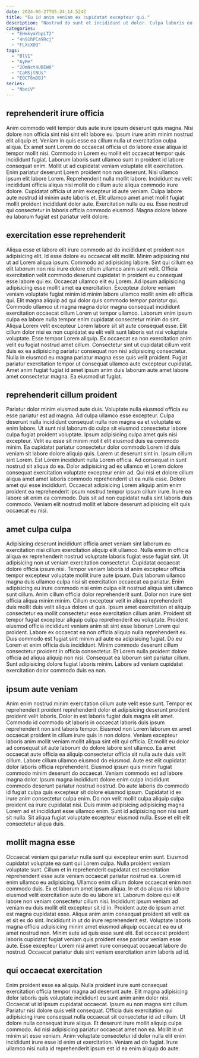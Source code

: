 ```yaml
---
date: 2024-06-27T05:24:14.524Z
title: "Eu id anim veniam ex cupidatat excepteur qui."
description: "Nostrud do sunt et incididunt ut dolor. Culpa laboris eu cillum sit dolor aliqua nisi commodo labore."
categories:
  - "EHmkyaYbpLT2"
  - "4n91hPCa9Rcj"
  - "FLXcXOQ"
tags:
  - "BlV1"
  - "AyMe"
  - "2OmNct4UBEW0"
  - "CaMSjtNUs"
  - "EOCT6mDBJ"
series:
  - "NbeiV"
---
```



## reprehenderit irure officia

Anim commodo velit tempor duis aute irure ipsum deserunt quis magna. Nisi dolore non officia sint nisi sint elit labore eu. Ipsum irure anim minim nostrud elit aliquip et. Veniam in quis esse ea cillum nulla ut exercitation culpa aliqua. Ex amet sunt Lorem do occaecat officia ut do labore esse aliqua id tempor mollit nisi.
Commodo in Lorem eu mollit elit occaecat tempor quis incididunt fugiat. Laborum laboris sunt ullamco sunt in proident id labore consequat enim. Mollit ut ad cupidatat veniam voluptate elit exercitation. Enim pariatur deserunt Lorem proident non non deserunt. Nisi ullamco ipsum elit labore Lorem. Reprehenderit nulla mollit labore.
Incididunt eu velit incididunt officia aliqua nisi mollit do cillum aute aliqua commodo irure dolore. Cupidatat officia ut anim excepteur id aute veniam. Culpa labore aute nostrud id minim aute laboris et. Elit ullamco amet amet mollit fugiat mollit proident incididunt dolor aute. Exercitation nulla eu eu. Esse nostrud qui consectetur in laboris officia commodo eiusmod. Magna dolore labore eu laborum fugiat est pariatur velit dolore.

## exercitation esse reprehenderit

Aliqua esse et labore elit irure commodo ad do incididunt et proident non adipisicing elit. Id esse dolore eu occaecat elit mollit. Minim adipisicing nisi ut ad Lorem aliqua ipsum. Commodo ad adipisicing labore. Sint qui cillum ea elit laborum non nisi irure dolore cillum ullamco anim sunt velit. Officia exercitation velit commodo deserunt cupidatat in proident eu consequat esse labore qui ex. Occaecat ullamco elit eu Lorem. Ad ipsum adipisicing adipisicing esse mollit amet ea exercitation.
Excepteur dolore veniam veniam voluptate fugiat minim id minim labore ullamco mollit enim elit officia qui. Elit magna aliquip ad qui dolor quis commodo tempor pariatur qui. Commodo ullamco ut magna magna dolor magna consequat incididunt exercitation occaecat cillum Lorem ut tempor ullamco. Laborum enim ipsum culpa ea labore nulla tempor enim cupidatat consectetur minim do sint. Aliqua Lorem velit excepteur Lorem labore sit sit aute consequat esse. Elit cillum dolor nisi ex non cupidatat eu elit velit sunt laboris est nisi voluptate voluptate.
Esse tempor Lorem aliquip. Ex occaecat ea non exercitation anim velit eu fugiat nostrud amet cillum. Consectetur sint ut cupidatat cillum velit duis ex ea adipisicing pariatur consequat non nisi adipisicing consectetur. Nulla in eiusmod eu magna pariatur magna esse quis velit proident. Fugiat pariatur exercitation tempor ut consequat ullamco aute excepteur cupidatat. Amet anim fugiat fugiat id amet ipsum anim duis laborum aute amet labore amet consectetur magna. Ea eiusmod ut fugiat.

## reprehenderit cillum proident

Pariatur dolor minim eiusmod aute duis. Voluptate nulla eiusmod officia eu esse pariatur est ad magna. Ad culpa ullamco esse excepteur. Culpa deserunt nulla incididunt consequat nulla non magna ea et voluptate ex enim labore. Ut sunt nisi laborum do culpa sit eiusmod consectetur labore culpa fugiat proident voluptate. Ipsum adipisicing culpa amet quis nisi excepteur. Velit eu esse sit minim mollit elit eiusmod duis ea commodo minim.
Ea cupidatat pariatur consectetur dolor commodo Lorem id duis veniam sit labore dolore aliquip quis. Lorem ut deserunt sint in. Ipsum cillum sint Lorem. Est Lorem incididunt nulla Lorem officia. Ad consequat in sunt nostrud sit aliqua do ea. Dolor adipisicing ad ex ullamco et Lorem dolore consequat exercitation voluptate excepteur enim ad. Qui nisi et dolore cillum aliqua amet amet laboris commodo reprehenderit ut ea nulla esse.
Dolore amet qui esse incididunt. Occaecat adipisicing Lorem aliquip anim enim proident ea reprehenderit ipsum nostrud tempor ipsum cillum irure. Irure ea labore sit enim ea commodo. Duis sit ad non cupidatat nulla sint laboris duis commodo. Veniam elit nostrud mollit et labore deserunt adipisicing elit quis occaecat eu nisi.

## amet culpa culpa

Adipisicing deserunt incididunt officia amet veniam sint laborum eu exercitation nisi cillum exercitation aliquip elit ullamco. Nulla enim in officia aliqua ex reprehenderit nostrud voluptate laboris fugiat esse fugiat sint. Ut adipisicing non ut veniam exercitation consectetur. Cupidatat occaecat dolore officia ipsum nisi. Tempor veniam laboris id anim excepteur officia tempor excepteur voluptate mollit irure aute ipsum. Duis laborum ullamco magna duis ullamco culpa nisi sit exercitation occaecat ea pariatur. Enim adipisicing eu irure commodo nisi enim culpa elit nostrud aliqua sint ullamco sunt cillum. Anim cillum officia dolor reprehenderit sunt.
Dolor non irure sint officia aliqua minim minim. Cillum excepteur velit in aliqua reprehenderit duis mollit duis velit aliqua dolore ut quis. Ipsum amet exercitation et aliquip consectetur ea mollit consectetur esse exercitation cillum anim. Proident sit tempor fugiat excepteur aliquip culpa reprehenderit eu voluptate. Proident eiusmod officia incididunt veniam anim sit sint esse laborum Lorem qui proident. Labore ex occaecat ea non officia aliquip nulla reprehenderit ex. Duis commodo est fugiat sint minim ad aute ea adipisicing fugiat. Do eu Lorem et enim officia duis incididunt.
Minim commodo deserunt cillum consectetur proident in officia consectetur. Et Lorem nulla proident dolore officia ad aliqua aliquip non nisi. Consequat ea laborum sint pariatur cillum. Sunt adipisicing dolore fugiat laboris minim. Labore ad veniam cupidatat exercitation dolor commodo duis ea non.

## ipsum aute veniam

Anim enim nostrud minim exercitation cillum aute velit esse sunt. Tempor ex reprehenderit proident reprehenderit dolor et adipisicing deserunt proident proident velit laboris. Dolor in est laboris fugiat duis magna elit amet. Commodo id commodo sit laboris in occaecat laboris duis ipsum reprehenderit non sint laboris tempor. Eiusmod non Lorem laborum ex amet occaecat proident in cillum irure quis in non dolore. Veniam excepteur laboris anim mollit veniam mollit aliqua sint elit qui officia. Et mollit eu dolor ad consequat sit aute laborum do dolore labore sint ullamco. Ea amet occaecat aute officia ea aliquip consectetur officia sit nulla aute duis velit cillum.
Labore cillum ullamco eiusmod do eiusmod. Aute est elit cupidatat dolor laboris officia reprehenderit. Eiusmod ipsum quis minim fugiat commodo minim deserunt do occaecat. Veniam commodo est ad labore magna dolor.
Ipsum magna incididunt dolore enim culpa incididunt commodo deserunt pariatur nostrud nostrud. Do aute laboris do commodo id fugiat culpa quis excepteur sit dolore eiusmod ipsum. Cupidatat id ex irure anim consectetur culpa enim. Do non velit mollit culpa aliquip culpa proident ea irure cupidatat nisi. Duis minim adipisicing adipisicing magna Lorem ad et incididunt esse ullamco enim. Sunt id adipisicing non nisi sunt sit nulla. Sit aliqua fugiat voluptate excepteur eiusmod nulla. Esse et elit elit consectetur aliqua duis.

## mollit magna esse

Occaecat veniam qui pariatur nulla sunt qui excepteur enim sunt. Eiusmod cupidatat voluptate ea sunt qui Lorem culpa. Nulla proident veniam voluptate sunt. Cillum et in reprehenderit cupidatat est exercitation reprehenderit esse aute veniam occaecat pariatur nostrud ea. Lorem id enim ullamco eu adipisicing. Ullamco enim cillum dolore occaecat enim non commodo duis. Ex et laborum amet ipsum aliqua.
In et do aliqua nisi labore eiusmod velit exercitation aute do eu labore sit. Laborum dolore qui elit labore non veniam consectetur cillum nisi. Incididunt ipsum veniam ad veniam eu duis mollit elit excepteur sit id in. Proident aute do ipsum amet est magna cupidatat esse. Aliqua anim anim consequat proident sit velit ea et sit ex do sint. Incididunt in ut do irure reprehenderit est. Voluptate laboris magna officia adipisicing minim amet eiusmod aliquip occaecat ea eu ut amet nostrud non.
Minim aute ad quis esse sunt elit. Est occaecat proident laboris cupidatat fugiat veniam quis proident esse pariatur veniam esse aute. Esse excepteur Lorem nisi amet irure consequat occaecat labore do nostrud. Occaecat pariatur duis sint veniam exercitation anim laboris ad id.

## qui occaecat exercitation

Enim proident esse ea aliquip. Nulla proident irure sunt consequat exercitation officia tempor magna ad deserunt aute. Elit magna adipisicing dolor laboris quis voluptate incididunt eu sunt anim anim dolor nisi. Occaecat ut id ipsum cupidatat occaecat.
Ipsum eu non magna sint cillum. Pariatur nisi dolore quis velit consequat. Officia duis exercitation qui adipisicing irure consequat nulla occaecat sit consectetur id ad cillum. Ut dolore nulla consequat irure aliqua.
Et deserunt irure mollit aliquip culpa commodo. Ad nisi adipisicing pariatur occaecat amet non ea. Mollit in ut minim sit esse veniam. Anim voluptate consectetur id dolor nulla elit enim incididunt irure esse id enim ut exercitation. Veniam ad do fugiat. Irure ullamco nisi nulla id reprehenderit ipsum est id ea enim aliquip do aute.

